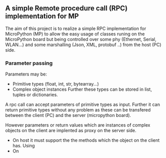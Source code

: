 ## A simple Remote procedure call (RPC) implementation for MP
The aim of this project is to realize a simple RPC implementation for MicroPython (MP) 
to allow the easy usage of classes runing on the MicroPython board but being 
controlled over some phy (Ethernet, Serial, WLAN...) and some marshalling (Json, XML, protobuf ..)
from the host (PC) side.

### Parameter passing
Parameters may be:
 - Primitive types (float, int, str, bytearray...)
 - Complex object instances
Further these types can be stored in list, tuples or dictionaries.

A rpc call can accept parameters of primitive types as input. Further it can 
return primitive types without any problem as these can be transfered between 
the client (PC) and the server (micropython board).

However parameters or return values which are instances of complex objects on
the client are implented as proxy on the server side. 
 - On host it must support the the methods which the object on the client
   has. Using 
 - On 

